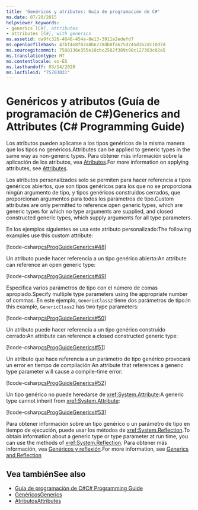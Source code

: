 ```yaml
---
title: 'Genéricos y atributos: Guía de programación de C#'
ms.date: 07/20/2015
helpviewer_keywords:
- generics [C#], attributes
- attributes [C#], with generics
ms.assetid: da9fc326-4648-454a-8e13-3911a2edefd7
ms.openlocfilehash: 47bf4e8f07a8b6778db8fa675d745d362dc10d7d
ms.sourcegitcommit: 7588136e355e10cbc2582f389c90c127363c02a5
ms.translationtype: HT
ms.contentlocale: es-ES
ms.lasthandoff: 03/14/2020
ms.locfileid: "75703031"
---
```

# <a name="generics-and-attributes-c-programming-guide"></a><span data-ttu-id="9c6e4-102">Genéricos y atributos (Guía de programación de C#)</span><span class="sxs-lookup"><span data-stu-id="9c6e4-102">Generics and Attributes (C# Programming Guide)</span></span>
<span data-ttu-id="9c6e4-103">Los atributos pueden aplicarse a los tipos genéricos de la misma manera que los tipos no genéricos.</span><span class="sxs-lookup"><span data-stu-id="9c6e4-103">Attributes can be applied to generic types in the same way as non-generic types.</span></span> <span data-ttu-id="9c6e4-104">Para obtener más información sobre la aplicación de los atributos, vea [Atributos](../concepts/attributes/index.md).</span><span class="sxs-lookup"><span data-stu-id="9c6e4-104">For more information on applying attributes, see [Attributes](../concepts/attributes/index.md).</span></span>  
  
 <span data-ttu-id="9c6e4-105">Los atributos personalizados solo se permiten para hacer referencia a tipos genéricos abiertos, que son tipos genéricos para los que no se proporciona ningún argumento de tipo, y tipos genéricos construidos cerrados, que proporcionan argumentos para todos los parámetros de tipo.</span><span class="sxs-lookup"><span data-stu-id="9c6e4-105">Custom attributes are only permitted to reference open generic types, which are generic types for which no type arguments are supplied, and closed constructed generic types, which supply arguments for all type parameters.</span></span>  
  
 <span data-ttu-id="9c6e4-106">En los ejemplos siguientes se usa este atributo personalizado:</span><span class="sxs-lookup"><span data-stu-id="9c6e4-106">The following examples use this custom attribute:</span></span>  
  
 [!code-csharp[csProgGuideGenerics#48](~/samples/snippets/csharp/VS_Snippets_VBCSharp/csProgGuideGenerics/CS/Generics.cs#48)]  
  
 <span data-ttu-id="9c6e4-107">Un atributo puede hacer referencia a un tipo genérico abierto:</span><span class="sxs-lookup"><span data-stu-id="9c6e4-107">An attribute can reference an open generic type:</span></span>  
  
 [!code-csharp[csProgGuideGenerics#49](~/samples/snippets/csharp/VS_Snippets_VBCSharp/csProgGuideGenerics/CS/Generics.cs#49)]  
  
 <span data-ttu-id="9c6e4-108">Especifica varios parámetros de tipo con el número de comas apropiado.</span><span class="sxs-lookup"><span data-stu-id="9c6e4-108">Specify multiple type parameters using the appropriate number of commas.</span></span> <span data-ttu-id="9c6e4-109">En este ejemplo, `GenericClass2` tiene dos parámetros de tipo:</span><span class="sxs-lookup"><span data-stu-id="9c6e4-109">In this example, `GenericClass2` has two type parameters:</span></span>  
  
 [!code-csharp[csProgGuideGenerics#50](~/samples/snippets/csharp/VS_Snippets_VBCSharp/csProgGuideGenerics/CS/Generics.cs#50)]  
  
 <span data-ttu-id="9c6e4-110">Un atributo puede hacer referencia a un tipo genérico construido cerrado:</span><span class="sxs-lookup"><span data-stu-id="9c6e4-110">An attribute can reference a closed constructed generic type:</span></span>  
  
 [!code-csharp[csProgGuideGenerics#51](~/samples/snippets/csharp/VS_Snippets_VBCSharp/csProgGuideGenerics/CS/Generics.cs#51)]  
  
 <span data-ttu-id="9c6e4-111">Un atributo que hace referencia a un parámetro de tipo genérico provocará un error en tiempo de compilación:</span><span class="sxs-lookup"><span data-stu-id="9c6e4-111">An attribute that references a generic type parameter will cause a compile-time error:</span></span>  
  
 [!code-csharp[csProgGuideGenerics#52](~/samples/snippets/csharp/VS_Snippets_VBCSharp/csProgGuideGenerics/CS/Generics.cs#52)]  
  
 <span data-ttu-id="9c6e4-112">Un tipo genérico no puede heredarse de <xref:System.Attribute>:</span><span class="sxs-lookup"><span data-stu-id="9c6e4-112">A generic type cannot inherit from <xref:System.Attribute>:</span></span>  
  
 [!code-csharp[csProgGuideGenerics#53](~/samples/snippets/csharp/VS_Snippets_VBCSharp/csProgGuideGenerics/CS/Generics.cs#53)]  
  
 <span data-ttu-id="9c6e4-113">Para obtener información sobre un tipo genérico o un parámetro de tipo en tiempo de ejecución, puede usar los métodos de <xref:System.Reflection>.</span><span class="sxs-lookup"><span data-stu-id="9c6e4-113">To obtain information about a generic type or type parameter at run time, you can use the methods of <xref:System.Reflection>.</span></span> <span data-ttu-id="9c6e4-114">Para obtener más información, vea [Genéricos y reflexión](./generics-and-reflection.md).</span><span class="sxs-lookup"><span data-stu-id="9c6e4-114">For more information, see [Generics and Reflection](./generics-and-reflection.md)</span></span>  
  
## <a name="see-also"></a><span data-ttu-id="9c6e4-115">Vea también</span><span class="sxs-lookup"><span data-stu-id="9c6e4-115">See also</span></span>

- [<span data-ttu-id="9c6e4-116">Guía de programación de C#</span><span class="sxs-lookup"><span data-stu-id="9c6e4-116">C# Programming Guide</span></span>](../index.md)
- [<span data-ttu-id="9c6e4-117">Genéricos</span><span class="sxs-lookup"><span data-stu-id="9c6e4-117">Generics</span></span>](./index.md)
- [<span data-ttu-id="9c6e4-118">Atributos</span><span class="sxs-lookup"><span data-stu-id="9c6e4-118">Attributes</span></span>](../../../standard/attributes/index.md)
